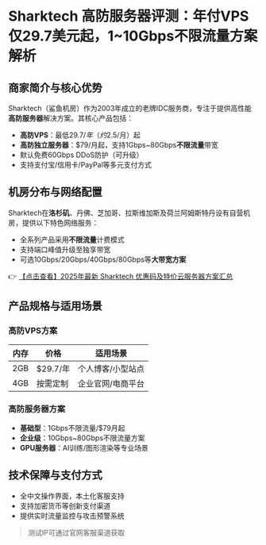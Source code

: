 # Sharktech 高防服务器评测：年付VPS仅29.7美元起，1~10Gbps不限流量方案解析

## 商家简介与核心优势

Sharktech（鲨鱼机房）作为2003年成立的老牌IDC服务商，专注于提供高性能**高防服务器**解决方案。其核心产品包括：

- **高防VPS**：最低$29.7/年（约$2.5/月）起
- **高防独立服务器**：$79/月起，支持1Gbps~80Gbps**不限流量**带宽
- 默认免费60Gbps DDoS防护（可升级）
- 支持支付宝/信用卡/PayPal等多元支付方式

## 机房分布与网络配置

Sharktech在**洛杉矶**、丹佛、芝加哥、拉斯维加斯及荷兰阿姆斯特丹设有自营机房，提供以下特色网络服务：

- 全系列产品采用**不限流量**计费模式
- 支持端口峰值升级至独享带宽
- 可选10Gbps/20Gbps/40Gbps/80Gbps等**大带宽方案**

👉 [【点击查看】2025年最新 Sharktech 优惠码及特价云服务器方案汇总](https://bit.ly/Sharktech)

## 产品规格与适用场景

### 高防VPS方案
| 内存 | 价格 | 适用场景 |
|------|------|----------|
| 2GB  | $29.7/年 | 个人博客/小型站点 |
| 4GB  | 按需定制 | 企业官网/电商平台 |

### 高防服务器方案
- **基础型**：1Gbps不限流量/$79月起
- **企业级**：10Gbps~80Gbps不限流量方案
- **GPU服务器**：AI训练/图形渲染等专业场景

## 技术保障与支付方式
- 全中文操作界面，本土化客服支持
- 支持加密货币等创新支付渠道
- 提供实时流量监控与攻击预警系统

> 测试IP可通过官网客服渠道获取
